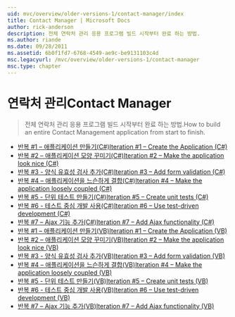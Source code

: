 ```yaml
---
uid: mvc/overview/older-versions-1/contact-manager/index
title: Contact Manager | Microsoft Docs
author: rick-anderson
description: 전체 연락처 관리 응용 프로그램 빌드 시작부터 완료 하는 방법.
ms.author: riande
ms.date: 09/28/2011
ms.assetid: 6b0f1fd7-6768-4549-ae9c-be9131103c4d
msc.legacyurl: /mvc/overview/older-versions-1/contact-manager
msc.type: chapter
---
```

<a name="contact-manager"></a><span data-ttu-id="67405-103">연락처 관리</span><span class="sxs-lookup"><span data-stu-id="67405-103">Contact Manager</span></span>
====================
> <span data-ttu-id="67405-104">전체 연락처 관리 응용 프로그램 빌드 시작부터 완료 하는 방법.</span><span class="sxs-lookup"><span data-stu-id="67405-104">How to build an entire Contact Management application from start to finish.</span></span>


- [<span data-ttu-id="67405-105">반복 #1 – 애플리케이션 만들기(C#)</span><span class="sxs-lookup"><span data-stu-id="67405-105">Iteration #1 – Create the Application (C#)</span></span>](iteration-1-create-the-application-cs.md)
- [<span data-ttu-id="67405-106">반복 #2 – 애플리케이션 모양 꾸미기(C#)</span><span class="sxs-lookup"><span data-stu-id="67405-106">Iteration #2 – Make the application look nice (C#)</span></span>](iteration-2-make-the-application-look-nice-cs.md)
- [<span data-ttu-id="67405-107">반복 #3 - 양식 유효성 검사 추가(C#)</span><span class="sxs-lookup"><span data-stu-id="67405-107">Iteration #3 – Add form validation (C#)</span></span>](iteration-3-add-form-validation-cs.md)
- [<span data-ttu-id="67405-108">반복 #4 – 애플리케이션을 느슨하게 결합(C#)</span><span class="sxs-lookup"><span data-stu-id="67405-108">Iteration #4 – Make the application loosely coupled (C#)</span></span>](iteration-4-make-the-application-loosely-coupled-cs.md)
- [<span data-ttu-id="67405-109">반복 #5 - 단위 테스트 만들기(C#)</span><span class="sxs-lookup"><span data-stu-id="67405-109">Iteration #5 – Create unit tests (C#)</span></span>](iteration-5-create-unit-tests-cs.md)
- [<span data-ttu-id="67405-110">반복 #6 - 테스트 중심 개발 사용(C#)</span><span class="sxs-lookup"><span data-stu-id="67405-110">Iteration #6 – Use test-driven development (C#)</span></span>](iteration-6-use-test-driven-development-cs.md)
- [<span data-ttu-id="67405-111">반복 #7 – Ajax 기능 추가(C#)</span><span class="sxs-lookup"><span data-stu-id="67405-111">Iteration #7 – Add Ajax functionality (C#)</span></span>](iteration-7-add-ajax-functionality-cs.md)
- [<span data-ttu-id="67405-112">반복 #1 – 애플리케이션 만들기(VB)</span><span class="sxs-lookup"><span data-stu-id="67405-112">Iteration #1 – Create the Application (VB)</span></span>](iteration-1-create-the-application-vb.md)
- [<span data-ttu-id="67405-113">반복 #2 – 애플리케이션 모양 꾸미기(VB)</span><span class="sxs-lookup"><span data-stu-id="67405-113">Iteration #2 – Make the application look nice (VB)</span></span>](iteration-2-make-the-application-look-nice-vb.md)
- [<span data-ttu-id="67405-114">반복 #3 - 양식 유효성 검사 추가(VB)</span><span class="sxs-lookup"><span data-stu-id="67405-114">Iteration #3 – Add form validation (VB)</span></span>](iteration-3-add-form-validation-vb.md)
- [<span data-ttu-id="67405-115">반복 #4 – 애플리케이션을 느슨하게 결합(VB)</span><span class="sxs-lookup"><span data-stu-id="67405-115">Iteration #4 – Make the application loosely coupled (VB)</span></span>](iteration-4-make-the-application-loosely-coupled-vb.md)
- [<span data-ttu-id="67405-116">반복 #5 - 단위 테스트 만들기(VB)</span><span class="sxs-lookup"><span data-stu-id="67405-116">Iteration #5 – Create unit tests (VB)</span></span>](iteration-5-create-unit-tests-vb.md)
- [<span data-ttu-id="67405-117">반복 #6 - 테스트 중심 개발 사용(VB)</span><span class="sxs-lookup"><span data-stu-id="67405-117">Iteration #6 – Use test-driven development (VB)</span></span>](iteration-6-use-test-driven-development-vb.md)
- [<span data-ttu-id="67405-118">반복 #7 – Ajax 기능 추가(VB)</span><span class="sxs-lookup"><span data-stu-id="67405-118">Iteration #7 – Add Ajax functionality (VB)</span></span>](iteration-7-add-ajax-functionality-vb.md)
